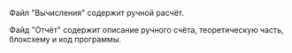 Файл "Вычисления" содержит ручной расчёт.

Файд "Отчёт" содержит описание ручного счёта, теоретическую часть, блоксхему и код программы.
